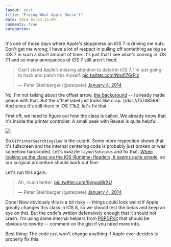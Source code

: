 ```yaml
---
layout: post
title: "Fixing What Apple Doesn't"
date: 2014-01-04 15:09
comments: true
categories: 
---
```


It's one of those days where Apple's sloppiness on iOS 7 is driving me nuts. Don't get me wrong; I have a lot of respect in pulling off something as big as iOS 7 in such a short amount of time. It's just that I see what's coming in iOS 7.1 and so many annoyances of iOS 7 still aren't fixed.

<blockquote class="twitter-tweet" lang="en"><p>Can’t stand Apple’s missing attention to detail in iOS 7. I’m just going to hack and patch this myself. <a href="http://t.co/Nnd176rPlz">pic.twitter.com/Nnd176rPlz</a></p>&mdash; Peter Steinberger (@steipete) <a href="https://twitter.com/steipete/statuses/419462996617097216">January 4, 2014</a></blockquote>
<script async src="//platform.twitter.com/widgets.js" charset="utf-8"></script>

No, I'm not talking about the offset arrow, [the background](https://twitter.com/steipete/status/419463332190781440) -- I already made peace with that. But the offset label just looks like crap. (rdar://15748568) And since it's still there in iOS 7.1b2, let's fix that.

First off, we need to figure out how the class is called. We already know that it's inside the printer controller. A small peak with Reveal is quite helpful:

<img src="/images/posts/UIPrinterSearchingView.png">

So `UIPrinterSearchingView` is the culprit. Some more inspection shows that it's fullscreen and the internal centering code is probably just broken or was somehow hardcoded. Let's swizzle `layoutSubviews` and fix that. [When looking up the class via the iOS-Runtime-Headers, it seems quite simple](https://github.com/nst/iOS-Runtime-Headers/blob/d4cb1012a73d8126ab51fa951d4b4150e4c2d115/Frameworks/UIKit.framework/UIPrinterSearchingView.h), so our surgical procedure should work out fine:

<script src="https://gist.github.com/steipete/8255790.js"></script>

Let's run this again:

<blockquote class="twitter-tweet" lang="en"><p>Ah, much better. <a href="http://t.co/8yqoa6lrXU">pic.twitter.com/8yqoa6lrXU</a></p>&mdash; Peter Steinberger (@steipete) <a href="https://twitter.com/steipete/statuses/419469468562366464">January 4, 2014</a></blockquote>
<script async src="//platform.twitter.com/widgets.js" charset="utf-8"></script>

Done! Now obviously this is a bit risky -- things could look weird if Apple greatly changes this class in iOS 8, so we should test the betas and keep an eye on this. But the code's written defensively enough that it should not crash. I'm using some internal helpers from [PSPDFKit](http://pspdfkit.com) that should be obvious to rewrite -- comment on the gist if you need more info.

Best thing: The code just won't change anything if Apple ever decides to properly fix this.